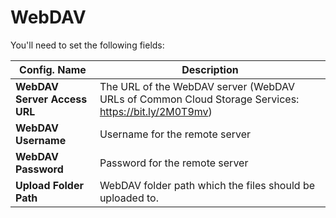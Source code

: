 # WebDAV

You'll need to set the following fields:

Config. Name | Description
------------ | -------------
**WebDAV Server Access URL** | The URL of the WebDAV server (WebDAV URLs of Common Cloud Storage Services: https://bit.ly/2M0T9mv)
**WebDAV Username** | Username for the remote server
**WebDAV Password** | Password for the remote server
**Upload Folder Path** | WebDAV folder path which the files should be uploaded to.
